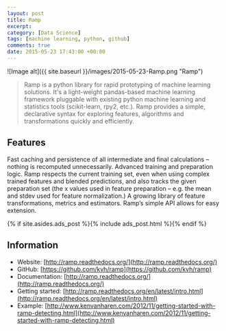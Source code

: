 ```yaml
---
layout: post
title: Ramp
excerpt:
category: [Data Science]
tags: [machine learning, python, github]
comments: true
date: 2015-05-23 17:43:00 +00:00
---
```


![Image alt]({{ site.baseurl }}/images/2015-05-23-Ramp.png "Ramp")

>Ramp is a python library for rapid prototyping of machine learning solutions. It's a 
light-weight pandas-based machine learning framework pluggable with existing python 
machine learning and statistics tools (scikit-learn, rpy2, etc.). Ramp provides a simple, 
declarative syntax for exploring features, algorithms and transformations quickly and efficiently.

<!-- more -->

## Features

Fast caching and persistence of all intermediate and final calculations – nothing is recomputed unnecessarily.
Advanced training and preparation logic. Ramp respects the current training set, even when using complex 
trained features and blended predictions, and also tracks the given preparation set (the x values used in 
feature preparation – e.g. the mean and stdev used for feature normalization.)
A growing library of feature transformations, metrics and estimators. Ramp’s simple API allows for easy extension.

{% if site.asides.ads_post    %}{% include ads_post.html      %}{% endif %}

## Information

- Website: [http://ramp.readthedocs.org/](http://ramp.readthedocs.org/)
- GitHub: [https://github.com/kvh/ramp](https://github.com/kvh/ramp)
- Documentation: [http://ramp.readthedocs.org/](http://ramp.readthedocs.org/)
- Getting started: [http://ramp.readthedocs.org/en/latest/intro.html](http://ramp.readthedocs.org/en/latest/intro.html)
- Example: [http://www.kenvanharen.com/2012/11/getting-started-with-ramp-detecting.html](http://www.kenvanharen.com/2012/11/getting-started-with-ramp-detecting.html)
